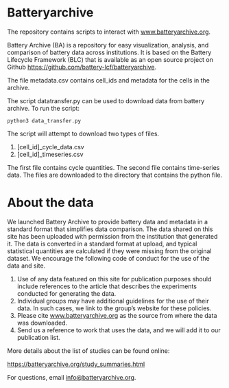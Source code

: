 # Batteryarchive
The repository contains scripts to interact with www.batteryarchive.org.

Battery Archive (BA) is a repository for easy visualization, analysis, and comparison of battery data across institutions. It is based on the Battery Lifecycle Framework (BLC) that is available as an open source project on Github https://github.com/battery-lcf/batteryarchive.

The file metadata.csv contains cell_ids and metadata for the cells in the archive.

The script datatransfer.py can be used to download data from battery archive. To run the script:

`python3 data_transfer.py`

The script will attempt to download two types of files.

1. [cell_id]_cycle_data.csv
2. [cell_id]_timeseries.csv

The first file contains cycle quantities. The second file contains time-series data. The files are downloaded to the directory that contains the python file.

# About the data

We launched Battery Archive to provide battery data and metadata in a standard format that simplifies data comparison. The data shared on this site has been uploaded with permission from the institution that generated it. The data is converted in a standard format at upload, and typical statistical quantities are calculated if they were missing from the original dataset. We encourage the following code of conduct for the use of the data and site.

1. Use of any data featured on this site for publication purposes should include references to the article that describes the experiments conducted for generating the data.
2. Individual groups may have additional guidelines for the use of their data. In such cases, we link to the group’s website for these policies.
3. Please cite www.batteryarchive.org as the source from where the data was downloaded.
4. Send us a reference to work that uses the data, and we will add it to our publication list.

More details about the list of studies can be found online:

https://batteryarchive.org/study_summaries.html



For questions, email info@batteryarchive.org.
